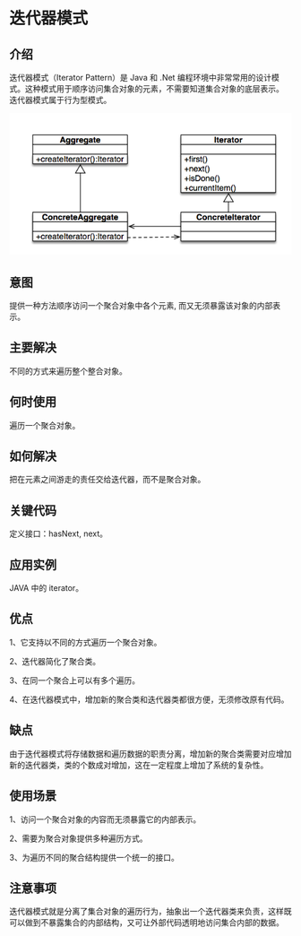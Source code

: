 # 迭代器模式

## 介绍
迭代器模式（Iterator Pattern）是 Java 和 .Net 编程环境中非常常用的设计模式。这种模式用于顺序访问集合对象的元素，不需要知道集合对象的底层表示。
迭代器模式属于行为型模式。

![迭代器模式.png](迭代器模式.png)

## 意图

提供一种方法顺序访问一个聚合对象中各个元素, 而又无须暴露该对象的内部表示。

## 主要解决

不同的方式来遍历整个整合对象。

## 何时使用

遍历一个聚合对象。

## 如何解决

把在元素之间游走的责任交给迭代器，而不是聚合对象。

## 关键代码

定义接口：hasNext, next。

## 应用实例

JAVA 中的 iterator。

## 优点

1、它支持以不同的方式遍历一个聚合对象。 

2、迭代器简化了聚合类。 

3、在同一个聚合上可以有多个遍历。 

4、在迭代器模式中，增加新的聚合类和迭代器类都很方便，无须修改原有代码。

## 缺点 

由于迭代器模式将存储数据和遍历数据的职责分离，增加新的聚合类需要对应增加新的迭代器类，类的个数成对增加，这在一定程度上增加了系统的复杂性。

## 使用场景

1、访问一个聚合对象的内容而无须暴露它的内部表示。 

2、需要为聚合对象提供多种遍历方式。 

3、为遍历不同的聚合结构提供一个统一的接口。

## 注意事项

迭代器模式就是分离了集合对象的遍历行为，抽象出一个迭代器类来负责，这样既可以做到不暴露集合的内部结构，又可让外部代码透明地访问集合内部的数据。